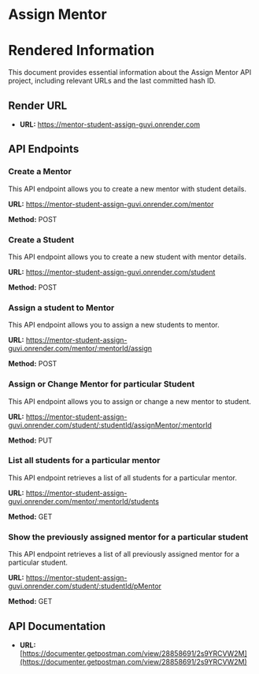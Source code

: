 # Assign Mentor

# Rendered Information

This document provides essential information about the Assign Mentor API project, including relevant URLs and the last committed hash ID.

## Render URL

- **URL:** https://mentor-student-assign-guvi.onrender.com

## API Endpoints

### Create a Mentor

This API endpoint allows you to create a new mentor with student details.

**URL:** https://mentor-student-assign-guvi.onrender.com/mentor

**Method:** POST

### Create a Student

This API endpoint allows you to create a new student with mentor details.

**URL:** https://mentor-student-assign-guvi.onrender.com/student

**Method:** POST

### Assign a student to Mentor

This API endpoint allows you to assign a new students to mentor.

**URL:** https://mentor-student-assign-guvi.onrender.com/mentor/:mentorId/assign

**Method:** POST

### Assign or Change Mentor for particular Student

This API endpoint allows you to assign or change a new mentor to student.

**URL:** https://mentor-student-assign-guvi.onrender.com/student/:studentId/assignMentor/:mentorId

**Method:** PUT

### List all students for a particular mentor

This API endpoint retrieves a list of all students for a particular mentor.

**URL:** https://mentor-student-assign-guvi.onrender.com/mentor/:mentorId/students

**Method:** GET

### Show the previously assigned mentor for a particular student

This API endpoint retrieves a list of all previously assigned mentor for a particular student.

**URL:** https://mentor-student-assign-guvi.onrender.com/student/:studentId/pMentor

**Method:** GET



## API Documentation

- **URL:** [https://documenter.getpostman.com/view/28858691/2s9YRCVW2M](https://documenter.getpostman.com/view/28858691/2s9YRCVW2M)


